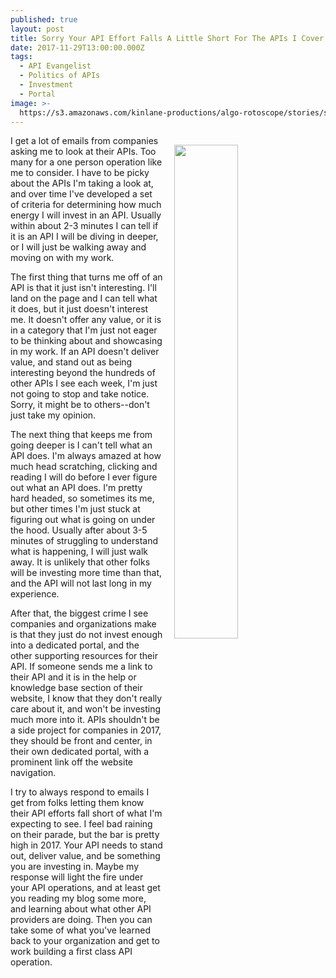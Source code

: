 ```yaml
---
published: true
layout: post
title: Sorry Your API Effort Falls A Little Short For The APIs I Cover
date: 2017-11-29T13:00:00.000Z
tags:
  - API Evangelist
  - Politics of APIs
  - Investment
  - Portal
image: >-
  https://s3.amazonaws.com/kinlane-productions/algo-rotoscope/stories/supreme-court-judgement.jpg
---
```

<p><img src="https://s3.amazonaws.com/kinlane-productions/algo-rotoscope/stories/supreme-court-judgement.jpg" align="right" width="45%" style="padding: 15px;" /></p>I get a lot of emails from companies asking me to look at their APIs. Too many for a one person operation like me to consider. I have to be picky about the APIs I'm taking a look at, and over time I've developed a set of criteria for determining how much energy I will invest in an API. Usually within about 2-3 minutes I can tell if it is an API I will be diving in deeper, or I will just be walking away and moving on with my work.

The first thing that turns me off of an API is that it just isn't interesting. I'll land on the page and I can tell what it does, but it just doesn't interest me. It doesn't offer any value, or it is in a category that I'm just not eager to be thinking about and showcasing in my work. If an API doesn't deliver value, and stand out as being interesting beyond the hundreds of other APIs I see each week, I'm just not going to stop and take notice. Sorry, it might be to others--don't just take my opinion.

The next thing that keeps me from going deeper is I can't tell what an API does. I'm always amazed at how much head scratching, clicking and reading I will do before I ever figure out what an API does. I'm pretty hard headed, so sometimes its me, but other times I'm just stuck at figuring out what is going on under the hood. Usually after about 3-5 minutes of struggling to understand what is happening, I will just walk away. It is unlikely that other folks will be investing more time than that, and the API will not last long in my experience.

After that, the biggest crime I see companies and organizations make is that they just do not invest enough into a dedicated portal, and the other supporting resources for their API. If someone sends me a link to their API and it is in the help or knowledge base section of their website, I know that they don't really care about it, and won't be investing much more into it. APIs shouldn't be a side project for companies in 2017, they should be front and center, in their own dedicated portal, with a prominent link off the website navigation.

I try to always respond to emails I get from folks letting them know their API efforts fall short of what I'm expecting to see. I feel bad raining on their parade, but the bar is pretty high in 2017. Your API needs to stand out, deliver value, and be something you are investing in. Maybe my response will light the fire under your API operations, and at least get you reading my blog some more, and learning about what other API providers are doing. Then you can take some of what you've learned back to your organization and get to work building a first class API operation.
